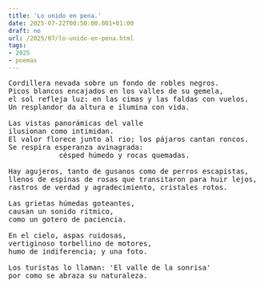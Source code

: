 ```yaml
---
title: 'Lo unido en pena.'
date: 2025-07-22T00:50:00.001+01:00
draft: no
url: /2025/07/lo-unido-en-pena.html
tags: 
- 2025
- poemas
---
```


<pre>
Cordillera nevada sobre un fondo de robles negros.  
Picos blancos encajados en los valles de su gemela,  
el sol refleja luz: en las cimas y las faldas con vuelos.   
Un resplandor da altura e ilumina con vida.  
  
Las vistas panorámicas del valle  
ilusionan como intimidan.  
El valor florece junto al rio; los pájaros cantan roncos.  
Se respira esperanza avinagrada:  
            césped húmedo y rocas quemadas.  
  
Hay agujeros, tanto de gusanos como de perros escapistas,  
llenos de espinas de rosas que transitaron para huir lejos,  
rastros de verdad y agradecimiento, cristales rotos.  
  
Las grietas húmedas goteantes,  
causan un sonido rítmico,  
como un gotero de paciencia.  
  
En el cielo, aspas ruidosas,  
vertiginoso torbellino de motores,  
humo de indiferencia; y una foto.  
  
Los turistas lo llaman: 'El valle de la sonrisa'  
por como se abraza su naturaleza.  
</pre>
